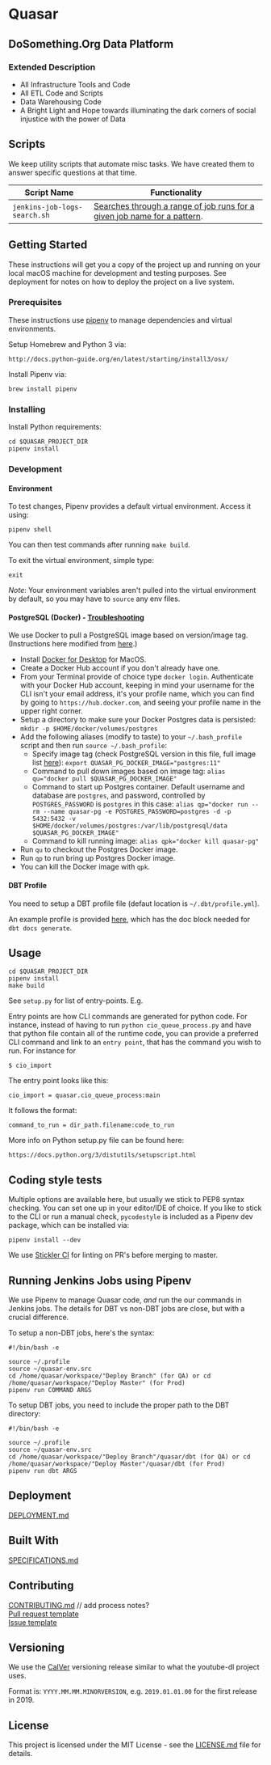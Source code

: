# Quasar

## DoSomething.Org Data Platform

### Extended Description

* All Infrastructure Tools and Code
* All ETL Code and Scripts
* Data Warehousing Code
* A Bright Light and Hope towards illuminating the dark corners of social injustice with the power of Data

## Scripts
We keep utility scripts that automate misc tasks. We have created them to answer specific questions at that time.

Script Name | Functionality
-------- | -------------
`jenkins-job-logs-search.sh` | [Searches through a range of job runs for a given job name for a pattern](quasar/misc/jenkins-job-logs-search.sh).

## Getting Started
These instructions will get you a copy of the project up and running on your local macOS machine for development and testing purposes. See deployment for notes on how to deploy the project on a live system.

### Prerequisites

These instructions use [pipenv](https://docs.pipenv.org/en/latest/) to manage dependencies and virtual environments.

Setup Homebrew and Python 3 via:
```
http://docs.python-guide.org/en/latest/starting/install3/osx/
```

Install Pipenv via:
```
brew install pipenv
```

### Installing

Install Python requirements:

```
cd $QUASAR_PROJECT_DIR
pipenv install
```

### Development

#### Environment

To test changes, Pipenv provides a default virtual environment. Access it using:
```
pipenv shell
```

You can then test commands after running `make build`.

To exit the virtual environment, simple type:
```
exit
```

*Note*: Your environment variables aren't pulled into the virtual environment by default, so you may have to `source` any env files.

#### PostgreSQL (Docker) - [Troubleshooting](/docs/postgresql-docker-troubleshooting.md)

We use Docker to pull a PostgreSQL image based on version/image tag.
(Instructions here modified from [here](https://hackernoon.com/dont-install-postgres-docker-pull-postgres-bee20e200198).)

* Install [Docker for Desktop](https://hub.docker.com/editions/community/docker-ce-desktop-mac) for MacOS.
* Create a Docker Hub account if you don't already have one. 
* From your Terminal provide of choice type `docker login`. Authenticate with your Docker Hub account, keeping in mind your username for the CLI isn't your email address, it's your profile name, which you can find by going to `https://hub.docker.com`, and seeing your profile name in the upper right corner.
* Setup a directory to make sure your Docker Postgres data is persisted: `mkdir -p $HOME/docker/volumes/postgres`
* Add the following aliases (modify to taste) to your `~/.bash_profile` script and then run `source ~/.bash_profile`:
	* Specify image tag (check PostgreSQL version in this file, full image list [here](https://hub.docker.com/_/postgres/)): ```export QUASAR_PG_DOCKER_IMAGE="postgres:11"```
	* Command to pull down images based on image tag: ```alias qu="docker pull $QUASAR_PG_DOCKER_IMAGE"```
	* Command to start up Postgres container. Default username and database are `postgres`, and password, controlled by `POSTGRES_PASSWORD` is `postgres` in this case: ```alias qp="docker run --rm --name quasar-pg -e POSTGRES_PASSWORD=postgres -d -p 5432:5432 -v $HOME/docker/volumes/postgres:/var/lib/postgresql/data $QUASAR_PG_DOCKER_IMAGE"```
	* Command to kill running image: ```alias qpk="docker kill quasar-pg"```
* Run `qu` to checkout the Postgres Docker image.
* Run `qp` to run bring up Postgres Docker image.
* You can kill the Docker image with `qpk`.

#### DBT Profile
You need to setup a DBT profile file (defaut location is `~/.dbt/profile.yml`).

An example profile is provided [here](https://github.com/DoSomething/quasar/blob/master/docs/example-dbt-profile.yml), which has the doc block needed for `dbt docs generate`.

## Usage

```
cd $QUASAR_PROJECT_DIR
pipenv install
make build
```

See `setup.py` for list of entry-points. E.g.

Entry points are how CLI commands are generated for python code. 
For instance, instead of having to run `python cio_queue_process.py` and
have that python file contain all of the runtime code, you can provide
a preferred CLI command and link to an `entry point`, that has the command
you wish to run. For instance for
```
$ cio_import
```
The entry point looks like this:
```
cio_import = quasar.cio_queue_process:main
```
It follows the format:
```
command_to_run = dir_path.filename:code_to_run
```
More info on Python setup.py file can be found here:
```
https://docs.python.org/3/distutils/setupscript.html
```

## Coding style tests
Multiple options are available here, but usually we stick to PEP8 syntax checking. 
You can set one up in your editor/IDE of choice.
If you like to stick to the CLI or run a manual check,
`pycodestyle` is included as a Pipenv dev package, which can be installed via:
```
pipenv install --dev
```

We use [Stickler CI](https://stickler-ci.com/) for linting on PR's before merging to master.

## Running Jenkins Jobs using Pipenv

We use Pipenv to manage Quasar code, _and_ run the our commands in Jenkins jobs. The details
for DBT vs non-DBT jobs are close, but with a crucial difference.

To setup a non-DBT jobs, here's the syntax:
```
#!/bin/bash -e

source ~/.profile
source ~/quasar-env.src
cd /home/quasar/workspace/"Deploy Branch" (for QA) or cd /home/quasar/workspace/"Deploy Master" (for Prod)
pipenv run COMMAND ARGS
```

To setup DBT jobs, you need to include the proper path to the DBT directory:
```
#!/bin/bash -e

source ~/.profile
source ~/quasar-env.src
cd /home/quasar/workspace/"Deploy Branch"/quasar/dbt (for QA) or cd /home/quasar/workspace/"Deploy Master"/quasar/dbt (for Prod)
pipenv run dbt ARGS
```

## Deployment

[DEPLOYMENT.md](/docs/deployment.md)

## Built With

[SPECIFICATIONS.md](SPECIFICATIONS.md)

## Contributing

[CONTRIBUTING.md](CONTRIBUTING.md) // add process notes?  
[Pull request template](PULL_REQUEST_TEMPLATE)  
[Issue template](issue_template.md)  

## Versioning

We use the [CalVer](https://calver.org/#youtube-dl) versioning release similar to what the youtube-dl project uses.

Format is: `YYYY.MM.MM.MINORVERSION`, e.g. `2019.01.01.00` for the first release in 2019.

## License
This project is licensed under the MIT License - see the [LICENSE.md](LICENSE.md) file for details.
